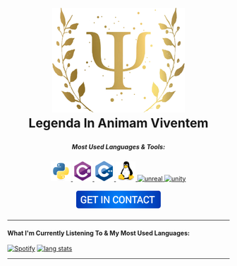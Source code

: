 <h1 align="center">
  <br>
  <a href="https://github.com/ODYSSE3US"><img src="https://raw.githubusercontent.com/ODYSSE3US/ODYSSE3US/main/M1SC/IMG'S/STATIC/Ancient_PSi_LOGO.png" alt="𒆜𐌏𐌜⅄𐍃𐍃𐌴𐌵𐍃" width="300"></a>
  <br>
  Legenda In Animam Viventem
   </a> </p>
</h1>

[//]: # (🔱 Bonjour, I’m @ODYSSE3US And This Is My GitHub)

<h5 align="center">Most Used Languages & Tools:</h5>
<p align="center">  </a> <a href="https://www.python.org" target="_blank" rel="noreferrer"> <img src="https://raw.githubusercontent.com/devicons/devicon/master/icons/python/python-original.svg" alt="python" width="45" height="45"/>  </a> <a href="https://www.w3schools.com/cs/" target="_blank" rel="noreferrer"> <img src="https://raw.githubusercontent.com/devicons/devicon/master/icons/csharp/csharp-original.svg" alt="csharp" width="45" height="45"/>  </a> <a href="https://www.w3schools.com/cpp/" target="_blank" rel="noreferrer"> <img src="https://raw.githubusercontent.com/devicons/devicon/master/icons/cplusplus/cplusplus-original.svg" alt="cplusplus" width="45" height="45"/>  </a> <a href="https://www.linux.org/" target="_blank" rel="noreferrer"> <img src="https://raw.githubusercontent.com/devicons/devicon/master/icons/linux/linux-original.svg" alt="linux" width="45" height="45"/>  </a> <a href="https://unrealengine.com/" target="_blank" rel="noreferrer"> <img src="https://raw.githubusercontent.com/kenangundogan/fontisto/036b7eca71aab1bef8e6a0518f7329f13ed62f6b/icons/svg/brand/unreal-engine.svg" alt="unreal" width="45" height="45"/>  </a> <a href="https://unity.com/" target="_blank" rel="noreferrer"> <img src="https://www.vectorlogo.zone/logos/unity3d/unity3d-icon.svg" alt="unity" width="45" height="45"/>  </a>
</p>

<h5 align="center">
<!-- BLUE Contact IMG -->
<a href="https://ud.me/odysse3us.blockchain"><img src="https://raw.githubusercontent.com/ODYSSE3US/ODYSSE3US/main/M1SC/IMG'S/STATIC/Custom_Contact_SimpleBlue.png" alt="Matrix_Contact" width="192"></a>
</h5>

------


#### What I'm Currently Listening To & My Most Used Languages:

[![Spotify](https://spotify-eq-721j1pgb6-odysse3us.vercel.app/api/spotify)](https://open.spotify.com/) [![lang stats](https://github-readme-stats.vercel.app/api/top-langs?username=odysse3us&show_icons=true&theme=tokyonight&title_color=006eff&text_color=ffa200&hide_border=true&locale=en&layout=compact)]()

---
<!--Matrix Contact IMG -->
<!-- <a href="https://ud.me/odysse3us.blockchain"><img src="https://raw.githubusercontent.com/ODYSSE3US/ODYSSE3US/main/M1SC/IMG'S/STATIC/MATRIX_CONTACT.png" alt="Matrix_Contact" width="1611" height="104"></a> -->

